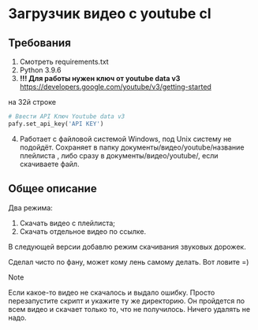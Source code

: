 # Загрузчик видео с youtube cl

## Требования
1. Смотреть requirements.txt
2. Python 3.9.6
3. **!!! Для работы нужен ключ от youtube data v3**
https://developers.google.com/youtube/v3/getting-started

на 32й строке
```python
# Ввести API Ключ Youtube data v3
pafy.set_api_key('API KEY')
```

4. Работает с файловой системой Windows, под Unix систему не подойдёт.
Сохраняет в папку документы/видео/youtube/название плейлиста , либо сразу в документы/видео/youtube/, если скачиваете файл.

## Общее описание
Два режима:
1. Скачать видео с плейлиста;
2. Скачать отдельное видео по ссылке.

В следующей версии добавлю режим скачивания звуковых дорожек.

Сделал чисто по фану, может кому лень самому делать. Вот ловите =)

> [!NOTE]
> Если какое-то видео не скачалось и выдало ошибку. Просто перезапустите скрипт и укажите ту же директорию. Он пройдется по всем видео и скачает только то, что не получилось. Ничего удалять не надо.
